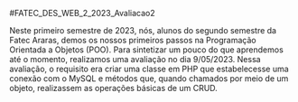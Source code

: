 #FATEC_DES_WEB_2_2023_Avaliacao2

Neste primeiro semestre de 2023, nós, alunos do segundo semestre da Fatec Araras, demos os nossos primeiros passos na Programação Orientada a Objetos (POO). Para sintetizar um pouco do que aprendemos até o momento, realizamos uma avaliação no dia 9/05/2023. Nessa avaliação, o requisito era criar uma classe em PHP que estabelecesse uma conexão com o MySQL e métodos que, quando chamados por meio de um objeto, realizassem as operações básicas de um CRUD.
